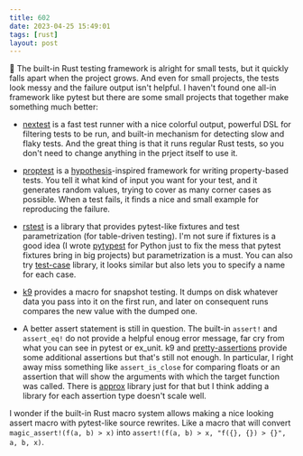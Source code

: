 ```yaml
---
title: 602
date: 2023-04-25 15:49:01
tags: [rust]
layout: post
---
```


🦀 The built-in Rust testing framework is alright for small tests, but it quickly falls apart when the project grows. And even for small projects, the tests look messy and the failure output isn't helpful. I haven't found one all-in framework like pytest but there are some small projects that together make something much better:

+ [nextest](https://nexte.st/) is a fast test runner with a nice colorful output, powerful DSL for filtering tests to be run, and built-in mechanism for detecting slow and flaky tests. And the great thing is that it runs regular Rust tests, so you don't need to change anything in the prject itself to use it.

+ [proptest](https://github.com/proptest-rs/proptest) is a [hypothesis](https://github.com/HypothesisWorks/hypothesis)-inspired framework for writing property-based tests. You tell it what kind of input you want for your test, and it generates random values, trying to cover as many corner cases as possible. When a test fails, it finds a nice and small example for reproducing the failure.

+ [rstest](https://github.com/la10736/rstest) is a library that provides pytest-like fixtures and test parametrization (for table-driven testing). I'm not sure if fixtures is a good idea (I wrote [pytypest](https://github.com/orsinium/pytypest) for Python just to fix the mess that pytest fixtures bring in big projects) but parametrization is a must. You can also try [test-case](https://github.com/frondeus/test-case) library, it looks similar but also lets you to specify a name for each case.

+ [k9](https://github.com/aaronabramov/k9) provides a macro for snapshot testing. It dumps on disk whatever data you pass into it on the first run, and later on consequent runs compares the new value with the dumped one.

+ A better assert statement is still in question. The built-in `assert!` and `assert_eq!` do not provide a helpful enoug error message, far cry from what you can see in pytest or ex_unit. k9 and [pretty-assertions](https://github.com/rust-pretty-assertions/rust-pretty-assertions) provide some additional assertions but that's still not enough. In particular, I right away miss something like `assert_is_close` for comparing floats or an assertion that will show the arguments with which the target function was called. There is [approx](https://docs.rs/approx/latest/approx/) library just for that but I think adding a library for each assertion type doesn't scale well.

I wonder if the built-in Rust macro system allows making a nice looking assert macro with pytest-like source rewrites. Like a macro that will convert `magic_assert!(f(a, b) > x)` into `assert!(f(a, b) > x, "f({}, {}) > {}", a, b, x)`.
